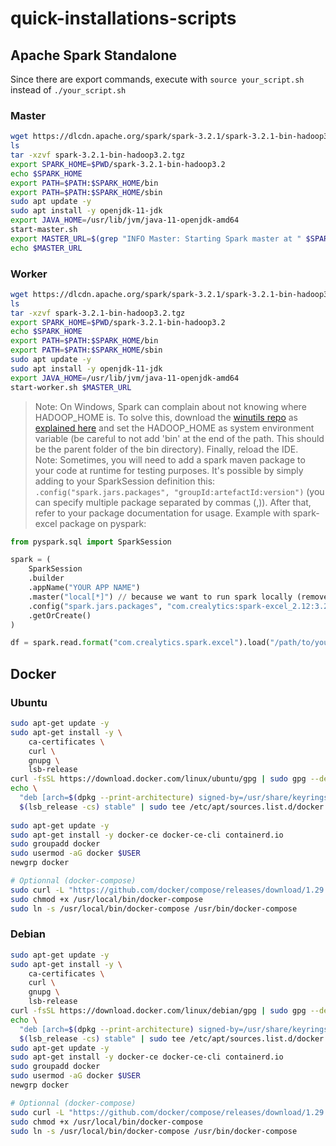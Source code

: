 # quick-installations-scripts

## Apache Spark Standalone

Since there are export commands, execute with `source your_script.sh` instead of `./your_script.sh`

### Master

```bash
wget https://dlcdn.apache.org/spark/spark-3.2.1/spark-3.2.1-bin-hadoop3.2.tgz
ls
tar -xzvf spark-3.2.1-bin-hadoop3.2.tgz 
export SPARK_HOME=$PWD/spark-3.2.1-bin-hadoop3.2
echo $SPARK_HOME 
export PATH=$PATH:$SPARK_HOME/bin
export PATH=$PATH:$SPARK_HOME/sbin
sudo apt update -y
sudo apt install -y openjdk-11-jdk
export JAVA_HOME=/usr/lib/jvm/java-11-openjdk-amd64
start-master.sh
export MASTER_URL=$(grep "INFO Master: Starting Spark master at " $SPARK_HOME/logs/* | awk '{print $9}')
echo $MASTER_URL
```

### Worker 
```bash
wget https://dlcdn.apache.org/spark/spark-3.2.1/spark-3.2.1-bin-hadoop3.2.tgz
ls
tar -xzvf spark-3.2.1-bin-hadoop3.2.tgz 
export SPARK_HOME=$PWD/spark-3.2.1-bin-hadoop3.2
echo $SPARK_HOME 
export PATH=$PATH:$SPARK_HOME/bin
export PATH=$PATH:$SPARK_HOME/sbin
sudo apt update -y
sudo apt install -y openjdk-11-jdk
export JAVA_HOME=/usr/lib/jvm/java-11-openjdk-amd64
start-worker.sh $MASTER_URL
```

> Note: On Windows, Spark can complain about not knowing where HADOOP_HOME is. To solve this, download the [winutils repo]() as [explained here](https://cwiki.apache.org/confluence/display/HADOOP2/WindowsProblems) and set the HADOOP_HOME as system environment variable (be careful to not add 'bin' at the end of the path. This should be the parent folder of the bin directory). Finally, reload the IDE. <br>
> Note: Sometimes, you will need to add a spark maven package to your code at runtime for testing purposes. It's possible by simply adding to your SparkSession definition this: `.config("spark.jars.packages", "groupId:artefactId:version")` (you can specify multiple package separated by commas (,)). After that, refer to your package documentation for usage. Example with spark-excel package on pyspark:<br>

```python
from pyspark.sql import SparkSession

spark = (
    SparkSession
    .builder
    .appName("YOUR APP NAME")
    .master("local[*]") // because we want to run spark locally (remove this line if you want to run it with spark-submit)
    .config("spark.jars.packages", "com.crealytics:spark-excel_2.12:3.2.1_0.16.4")
    .getOrCreate()
)

df = spark.read.format("com.crealytics.spark.excel").load("/path/to/your/excel/file.xlsx")
```

## Docker

### Ubuntu
```bash
sudo apt-get update -y
sudo apt-get install -y \
    ca-certificates \
    curl \
    gnupg \
    lsb-release
curl -fsSL https://download.docker.com/linux/ubuntu/gpg | sudo gpg --dearmor -o /usr/share/keyrings/docker-archive-keyring.gpg
echo \
  "deb [arch=$(dpkg --print-architecture) signed-by=/usr/share/keyrings/docker-archive-keyring.gpg] https://download.docker.com/linux/ubuntu \
  $(lsb_release -cs) stable" | sudo tee /etc/apt/sources.list.d/docker.list > /dev/null
  
sudo apt-get update -y 
sudo apt-get install -y docker-ce docker-ce-cli containerd.io
sudo groupadd docker
sudo usermod -aG docker $USER
newgrp docker

# Optionnal (docker-compose)
sudo curl -L "https://github.com/docker/compose/releases/download/1.29.2/docker-compose-$(uname -s)-$(uname -m)" -o /usr/local/bin/docker-compose
sudo chmod +x /usr/local/bin/docker-compose
sudo ln -s /usr/local/bin/docker-compose /usr/bin/docker-compose
```

### Debian
```bash
sudo apt-get update -y
sudo apt-get install -y \
    ca-certificates \
    curl \
    gnupg \
    lsb-release
curl -fsSL https://download.docker.com/linux/debian/gpg | sudo gpg --dearmor -o /usr/share/keyrings/docker-archive-keyring.gpg
echo \
  "deb [arch=$(dpkg --print-architecture) signed-by=/usr/share/keyrings/docker-archive-keyring.gpg] https://download.docker.com/linux/debian \
  $(lsb_release -cs) stable" | sudo tee /etc/apt/sources.list.d/docker.list > /dev/null
sudo apt-get update -y
sudo apt-get install -y docker-ce docker-ce-cli containerd.io
sudo groupadd docker
sudo usermod -aG docker $USER
newgrp docker

# Optionnal (docker-compose)
sudo curl -L "https://github.com/docker/compose/releases/download/1.29.2/docker-compose-$(uname -s)-$(uname -m)" -o /usr/local/bin/docker-compose
sudo chmod +x /usr/local/bin/docker-compose
sudo ln -s /usr/local/bin/docker-compose /usr/bin/docker-compose
```
